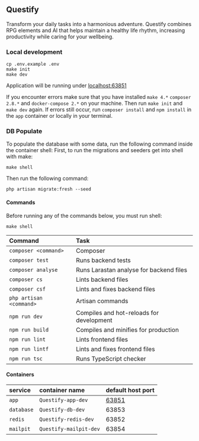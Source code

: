 ## Questify

Transform your daily tasks into a harmonious adventure. Questify combines RPG elements and AI that helps maintain a healthy life rhythm, increasing productivity while caring for your wellbeing.

### Local development
```
cp .env.example .env
make init
make dev
```
Application will be running under [localhost:63851](localhost:63851)

If you encounter errors make sure that you have installed `make 4.*` `composer 2.8.*` and `docker-compose 2.*` on your machine.
Then run `make init` and `make dev` again.
If errors still occur, run `composer install` and `npm install` in the `app` container or locally in your terminal.

### DB Populate

To populate the database with some data, run the following command inside the container shell:
First, to run the migrations and seeders get into shell with make: 
```
make shell
```
Then run the following command:
```
php artisan migrate:fresh --seed
```

#### Commands
Before running any of the commands below, you must run shell:
```
make shell
```

| Command                 | Task                                        |
|:------------------------|:--------------------------------------------|
| `composer <command>`    | Composer                                    |
| `composer test`         | Runs backend tests                          |
| `composer analyse`      | Runs Larastan analyse for backend files     |
| `composer cs`           | Lints backend files                         |
| `composer csf`          | Lints and fixes backend files               |
| `php artisan <command>` | Artisan commands                            |
| `npm run dev`           | Compiles and hot-reloads for development    |
| `npm run build`         | Compiles and minifies for production        |
| `npm run lint`          | Lints frontend files                        |
| `npm run lintf`         | Lints and fixes frontend files              |
| `npm run tsc`           | Runs TypeScript checker                     |


#### Containers

| service    | container name            | default host port               |
|:-----------|:--------------------------|:--------------------------------|
| `app`      | `Questify-app-dev`     | [63851](http://localhost:63851) |
| `database` | `Questify-db-dev`      | 63853                           |
| `redis`    | `Questify-redis-dev`   | 63852                           |
| `mailpit`  | `Questify-mailpit-dev` | 63854                           |

